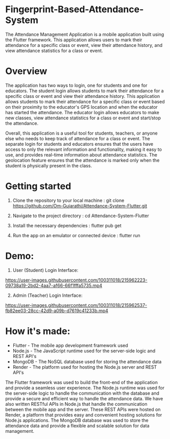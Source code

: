 # Fingerprint-Based-Attendance-System
The Attendance Management Application is a mobile application built using the Flutter framework. This application allows users to mark their attendance for a specific class or event, view their attendance history, and view attendance statistics for a class or event.

# Overview

The application has two ways to login, one for students and one for educators. The student login allows students to mark their attendance for a specific class or event and view their attendance history. This application allows students to mark their attendance for a specific class or event based on their proximity to the educator's GPS location and when the educator has started the attendance. The educator login allows educators to make new classes, view attendance statistics for a class or event and start/stop the attendance.

Overall, this application is a useful tool for students, teachers, or anyone else who needs to keep track of attendance for a class or event. The separate login for students and educators ensures that the users have access to only the relevant information and functionality, making it easy to use, and provides real-time information about attendance statistics. The geolocation feature ensures that the attendance is marked only when the student is physically present in the class.

# Getting started

1. Clone the repository to your local machine :
   git clone https://github.com/Om-Gujarathi/Attendance-System-Flutter.git

2. Navigate to the project directory :
   cd Attendance-System-Flutter

3. Install the necessary dependencies :
   flutter pub get

4. Run the app on an emulator or connected device :
   flutter run
   
# Demo:

1) User (Student) Login Interface:

https://user-images.githubusercontent.com/100311018/215962223-09738a19-2bd2-4aa7-af66-66f1fffa5735.mp4

2) Admin (Teacher) Login Interface:

https://user-images.githubusercontent.com/100311018/215962537-fb82ee03-28cc-42d9-a09b-d7619c41233b.mp4


# How it's made:
- Flutter - The mobile app development framework used
- Node.js - The JavaScript runtime used for the server-side logic and REST API's
- MongoDB - The NoSQL database used for storing the attendance data
- Render - The platform used for hosting the Node.js server and REST API's

The Flutter framework was used to build the front-end of the application and provide a seamless user experience. The Node.js runtime was used for the server-side logic to handle the communication with the database and provide a secure and efficient way to handle the attendance data. We have also written RESTful APIs in Node.js that handle the communication between the mobile app and the server. These REST APIs were hosted on Render, a platform that provides easy and convenient hosting solutions for Node.js applications. The MongoDB database was used to store the attendance data and provide a flexible and scalable solution for data management.

